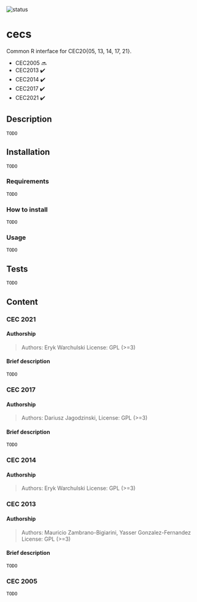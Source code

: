 ![status](https://img.shields.io/badge/status-WIP-orange)

# cecs

Common R interface for CEC20{05, 13, 14, 17, 21}.

- CEC2005 :soon:
- CEC2013 :heavy_check_mark:
- CEC2014 :heavy_check_mark:
- CEC2017 :heavy_check_mark:
- CEC2021 :heavy_check_mark:

## Description

```
TODO
```

## Installation

```
TODO
```

### Requirements

```
TODO
```

### How to install

```
TODO
```
### Usage

```
TODO
```
## Tests

```
TODO
```
## Content

### CEC 2021 

#### Authorship

> Authors: Eryk Warchulski
> License: GPL (>=3)

#### Brief description

```
TODO
```

### CEC 2017

#### Authorship 

> Authors: Dariusz Jagodzinski, 
> License: GPL (>=3)

#### Brief description

```
TODO
```

### CEC 2014

#### Authorship

> Authors: Eryk Warchulski 
> License: GPL (>=3)

### CEC 2013 

#### Authorship

> Authors: Mauricio Zambrano-Bigiarini, Yasser Gonzalez-Fernandez
> License: GPL (>=3)

#### Brief description

```
TODO
```

### CEC 2005
```
TODO
```

